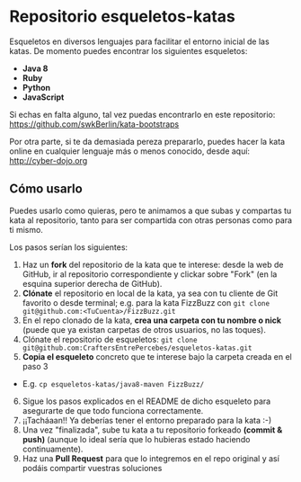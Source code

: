 # Repositorio esqueletos-katas
Esqueletos en diversos lenguajes para facilitar el entorno inicial de las katas.
De momento puedes encontrar los siguientes esqueletos:
* **Java 8**
* **Ruby**
* **Python**
* **JavaScript**

Si echas en falta alguno, tal vez puedas encontrarlo en este repositorio: https://github.com/swkBerlin/kata-bootstraps 

Por otra parte, si te da demasiada pereza prepararlo, puedes hacer la kata online en cualquier lenguaje más o menos conocido, desde aquí: http://cyber-dojo.org 


## Cómo usarlo
Puedes usarlo como quieras, pero te animamos a que subas y compartas tu kata al repositorio, tanto para ser compartida con otras personas como para ti mismo.

Los pasos serían los siguientes:
1. Haz un **fork** del repositorio de la kata que te interese: desde la web de GitHub, ir al repositorio correspondiente y clickar sobre "Fork" (en la esquina superior derecha de GitHub).
2. **Clónate** el repositorio en local de la kata, ya sea con tu cliente de Git favorito o desde terminal; e.g. para la kata FizzBuzz con `git clone git@github.com:<TuCuenta>/FizzBuzz.git`
3. En el repo clonado de la kata, **crea una carpeta con tu nombre o nick** (puede que ya existan carpetas de otros usuarios, no las toques).
4. Clónate el repositorio de esqueletos: `git clone git@github.com:CraftersEntrePercebes/esqueletos-katas.git`
5. **Copia el esqueleto** concreto que te interese bajo la carpeta creada en el paso 3
* E.g. `cp esqueletos-katas/java8-maven FizzBuzz/`
6. Sigue los pasos explicados en el README de dicho esqueleto para asegurarte de que todo funciona correctamente.
7. ¡¡Tacháaan!! Ya deberías tener el entorno preparado para la kata :-)
8. Una vez "finalizada", sube tu kata a tu repositorio forkeado **(commit & push)** (aunque lo ideal sería que lo hubieras estado haciendo continuamente).
9. Haz una **Pull Request** para que lo integremos en el repo original y así podáis compartir vuestras soluciones
